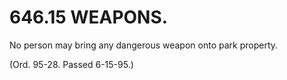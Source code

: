 646.15 WEAPONS.
===============

No person may bring any dangerous weapon onto park property.

(Ord. 95-28. Passed 6-15-95.)
